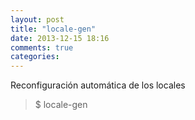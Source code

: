 ```yaml
---
layout: post
title: "locale-gen"
date: 2013-12-15 18:16
comments: true
categories: 
---
```

Reconfiguración automática de los locales

>$ locale-gen

